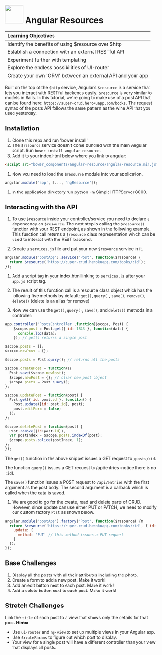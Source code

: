 # <img src="https://cloud.githubusercontent.com/assets/7833470/10899314/63829980-8188-11e5-8cdd-4ded5bcb6e36.png" height="60"> Angular Resources

| **Learning Objectives** |
| :---- |
| Identify the benefits of using $resource over $http |
| Establish a connection with an external RESTful API |
| Experiment further with templating |
| Explore the endless possibilities of UI-router |
| Create your own 'ORM' between an external API and your app|


Built on the top of the `$http` service, Angular’s `$resource` is a service that lets you interact with RESTful backends easily. `$resource` is very similar to models in Rails. In this tutorial, we're going to make use of a post API that can be found here: `https://super-crud.herokuapp.com/books`. The request syntax of the posts API follows the same pattern as the wine API that you used yesterday.

## Installation
1. Clone this repo and run 'bower install'
1. The `$resource` service doesn’t come bundled with the main Angular script. Run `bower install angular-resource`.
1. Add it to your index.html below where you link to angular:
```html
<script src="bower_components/angular-resource/angular-resource.min.js"></script>
```
1. Now you need to load the `$resource` module into your application.
```js
angular.module('app', [..., 'ngResource']);
```
1. In the application directory run python -m SimpleHTTPServer 8000.

## Interacting with the API
1. To use `$resource` inside your controller/service you need to declare a dependency on `$resource`. The next step is calling the `$resource()` function with your REST endpoint, as shown in the following example. This function call returns a `$resource` class representation which can be used to interact with the REST backend.

1. Create a `services.js` file and put your new `$resource` service in it.

  ```js
  angular.module('postApp').service('Post', function($resource) {
    return $resource('https://super-crud.herokuapp.com/books/:id');
  });
  ```

1. Add a script tag in your index.html linking to `services.js` after your `app.js` script tag.

1. The result of this function call is a resource class object which has the following five methods by default: `get()`, `query()`, `save()`, `remove()`, `delete()` (delete is an alias for remove)

1. Now we can use the `get()`, `query()`, `save()`, and `delete()` methods in a controller:
  ```js
  app.controller('PostsController',function($scope, Post) {
      $scope.post = Post.get({ id: 1843 }, function(data) {
        console.log(data);
      }); // get() returns a single post

  $scope.posts = [];
  $scope.newPost = {};

  $scope.posts = Post.query(); // returns all the posts

  $scope.createPost = function(){
    Post.save($scope.newPost);
    $scope.newPost = {}; // clear new post object
    $scope.posts = Post.query();
  };

  $scope.updatePost = function(post) {
    Post.get({ id: post.id }, function() {
      Post.update({id: post.id}, post);
      post.editForm = false;
    });
  };

  $scope.deletePost = function(post) {
    Post.remove({id:post.id});
    var postIndex = $scope.posts.indexOf(post);
    $scope.posts.splice(postIndex, 1);
  };
});
  ```

  The `get()` function in the above snippet issues a GET request to `/posts/:id`.

  The function `query()` issues a GET request to /api/entries (notice there is no `:id`).

  The `save()` function issues a POST request to `/api/entries` with the first argument as the post body. The second argument is a callback which is called when the data is saved.

1. We are good to go for the create, read and delete parts of CRUD. However, since update can use either PUT or PATCH, we need to modify our custom factory `Post` as shown below.
  ```js
  angular.module('postApp').factory('Post', function($resource) {m
    return $resource('https://super-crud.herokuapp.com/books/:id', { id: '@_id' }, {
      update: {
        method: 'PUT' // this method issues a PUT request
      }
    });
  });
  ```

## Base Challenges

1. Display all the posts with all their attributes including the photo.
1. Create a form to add a new post. Make it work!
1. Add an edit button next to each post. Make it work!
1. Add a delete button next to each post. Make it work!

## Stretch Challenges
Link the `title` of each post to a view that shows only the details for that post. **Hints:**

* Use `ui-router` and `ng-view` to set up multiple views in your Angular app.
* Use `$routeParams` to figure out which post to display.
* Your view for a single post will have a different controller than your view that displays all posts.
